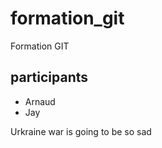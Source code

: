 # formation_git
Formation GIT


## participants 
- Arnaud
- Jay

Urkraine war is going to be so sad 

